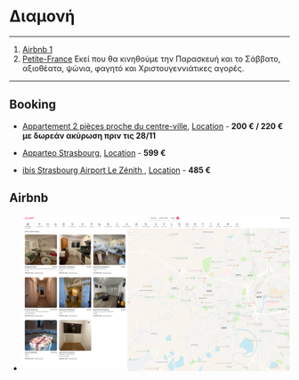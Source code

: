 # Διαμονή

---

1. [Airbnb 1](https://www.google.com/maps/place/6+Rue+des+Corroyeurs,+67200+Strasbourg,+%CE%93%CE%B1%CE%BB%CE%BB%CE%AF%CE%B1/@48.5726132,7.7247836,17z/data=!3m1!4b1!4m6!3m5!1s0x4796c9c8e090fcc1:0x6115035f848d8d59!8m2!3d48.5726132!4d7.7273639!16s%2Fg%2F11csj814yq?entry=ttu&g_ep=EgoyMDI0MTExOS4yIKXMDSoASAFQAw%3D%3D)
2. [Petite-France](https://www.google.com/maps/place/Petite-France,+67000+%CE%A3%CF%84%CF%81%CE%B1%CF%83%CE%B2%CE%BF%CF%8D%CF%81%CE%B3%CE%BF,+%CE%93%CE%B1%CE%BB%CE%BB%CE%AF%CE%B1/@48.5806914,7.7387215,17z/data=!3m1!4b1!4m6!3m5!1s0x4796c84d2c91809d:0x4c4ea65d7eec2f69!8m2!3d48.5811142!4d7.7415109!16zL20vMDMzNzBw?entry=ttu&g_ep=EgoyMDI0MTExOS4yIKXMDSoASAFQAw%3D%3D) Εκεί που θα κινηθούμε την Παρασκευή και το Σάββατο, αξιοθέατα, ψώνια, φαγητό και Χριστουγεννιάτικες αγορές.

---

## Booking

- [Appartement 2 pièces proche du centre-ville](https://www.booking.com/hotel/fr/appartement-2-pieces-proche-du-centre-ville.el.html?label=metatrivago-hotel-9820485_xqdz-a1dad8_los-3_nrm-1_gstadt-1_gstkid-0_curr-eur_lang-el_mcid-10_dev-dsk_losb-3_bw-5_bwb-5_pg-0_dd-0_gsb-1_sl-0_w-0_tstar-0_trat-0_tprc-0_tamnt-0_cod-1732482031_trvref-e70c021f-514f-3c7c-a969-9510e2d124d1_tamnt-0&sid=f8391e24f3cb5695f6deacf27aa4e945&aid=340297&ucfs=1&arphpl=1&checkin=2024-11-29&checkout=2024-12-02&dest_id=-1471697&dest_type=city&group_adults=1&req_adults=1&no_rooms=1&group_children=0&req_children=0&hpos=1&hapos=1&sr_order=price&srpvid=f8b09440938f0245&srepoch=1732482326&all_sr_blocks=1049656301_377219051_1_0_0&highlighted_blocks=1049656301_377219051_1_0_0&matching_block_id=1049656301_377219051_1_0_0&sr_pri_blocks=1049656301_377219051_1_0_0__19950&from=searchresults), [Location](https://www.google.com/maps/dir/6+Rue+des+Corroyeurs,+%CE%A3%CF%84%CF%81%CE%B1%CF%83%CE%B2%CE%BF%CF%8D%CF%81%CE%B3%CE%BF,+%CE%93%CE%B1%CE%BB%CE%BB%CE%AF%CE%B1/22+Rue+du+Ballon,+%CE%A3%CF%84%CF%81%CE%B1%CF%83%CE%B2%CE%BF%CF%8D%CF%81%CE%B3%CE%BF,+%CE%93%CE%B1%CE%BB%CE%BB%CE%AF%CE%B1/@48.5726446,7.7544638,16z/data=!4m14!4m13!1m5!1m1!1s0x4796c9c8e090fcc1:0x6115035f848d8d59!2m2!1d7.7273639!2d48.5726132!1m5!1m1!1s0x4796c9043b775c15:0x7c544d752cc81a15!2m2!1d7.7636854!2d48.5714847!3e0?entry=ttu&g_ep=EgoyMDI0MTExOS4yIKXMDSoASAFQAw%3D%3D) - **200 € / 220 € με δωρεάν ακύρωση πριν τις 28/11**

- [Apparteo Strasbourg](https://www.booking.com/hotel/fr/apparteo-strasbourg.el.html?label=metatrivago-hotel-9820485_xqdz-a1dad8_los-3_nrm-1_gstadt-1_gstkid-0_curr-eur_lang-el_mcid-10_dev-dsk_losb-3_bw-5_bwb-5_pg-0_dd-0_gsb-1_sl-0_w-0_tstar-0_trat-0_tprc-0_tamnt-0_cod-1732482031_trvref-e70c021f-514f-3c7c-a969-9510e2d124d1_tamnt-0&sid=f8391e24f3cb5695f6deacf27aa4e945&utm_source=metatrivago&utm_medium=meta&utm_term=hotel-9820485&utm_content=los-3_nrm-1_gstadt-1_gstkid-0_curr-eur_lang-el_mcid-10_dev-dsk_losb-3_bw-5_bwb-5_pg-0_dd-0_gsb-1_sl-0_w-0_tstar-0_trat-0_tprc-0_tamnt-0_cod-1732482031_trvref-e70c021f-514f-3c7c-a969-9510e2d124d1_tamnt-0&utm_campaign=gr&aid=340297&ucfs=1&arphpl=1&checkin=2024-11-29&checkout=2024-12-02&dest_id=-1471697&dest_type=city&group_adults=1&req_adults=1&no_rooms=1&group_children=0&req_children=0&hpos=1&hapos=1&sr_order=popularity&srpvid=14f893b86d080317&srepoch=1732482048&all_sr_blocks=982048501_370465545_0_0_0&highlighted_blocks=982048501_370465545_0_0_0&matching_block_id=982048501_370465545_0_0_0&sr_pri_blocks=982048501_370465545_0_0_0__59850&from_sustainable_property_sr=1&from=searchresults), [Location](https://www.google.com/maps/dir/6+Rue+des+Corroyeurs,+%CE%A3%CF%84%CF%81%CE%B1%CF%83%CE%B2%CE%BF%CF%8D%CF%81%CE%B3%CE%BF,+%CE%93%CE%B1%CE%BB%CE%BB%CE%AF%CE%B1/Appart+h%C3%B4tel+-+Apparteo+Strasbourg,+26+Rue+de+l'Elbe,+67100+Strasbourg,+%CE%93%CE%B1%CE%BB%CE%BB%CE%AF%CE%B1/@48.5721206,7.7271242,14z/data=!3m1!4b1!4m14!4m13!1m5!1m1!1s0x4796c9c8e090fcc1:0x6115035f848d8d59!2m2!1d7.7273639!2d48.5726132!1m5!1m1!1s0x4796c90d3745629f:0x9d41e6af45e1eaa0!2m2!1d7.7692447!2d48.5725329!3e0?entry=ttu&g_ep=EgoyMDI0MTExOS4yIKXMDSoASAFQAw%3D%3D) - **599 €**

- [ibis Strasbourg Airport Le Zénith ](https://all.accor.com/ssr/app/accor/rates/1588/index.en.shtml?compositions=1&dateIn=2024-11-29&nights=3&hideHotelDetails=false&hideWDR=false&destination=strasbourg-france), [Location](https://www.google.com/maps/dir/6+Rue+des+Corroyeurs,+%CE%A3%CF%84%CF%81%CE%B1%CF%83%CE%B2%CE%BF%CF%8D%CF%81%CE%B3%CE%BF,+%CE%93%CE%B1%CE%BB%CE%BB%CE%AF%CE%B1/ibis+Strasbourg+A%C3%A9roport+Le+Z%C3%A9nith,+2+Rue+Du+Mar%C3%A9chal+Foch,+Rte+de+Schirmeck,+67380+Lingolsheim,+%CE%93%CE%B1%CE%BB%CE%BB%CE%AF%CE%B1/@48.5673251,7.6896916,14z/data=!3m1!4b1!4m14!4m13!1m5!1m1!1s0x4796c9c8e090fcc1:0x6115035f848d8d59!2m2!1d7.7273639!2d48.5726132!1m5!1m1!1s0x4796b61849105617:0x2b61cdc5c1de4508!2m2!1d7.6933044!2d48.5608891!3e0?entry=ttu&g_ep=EgoyMDI0MTExOS4yIKXMDSoASAFQAw%3D%3D) - **485 €**

## Airbnb

- ![Airbnb τριγύρω](airbnb.png "Airbnb")
